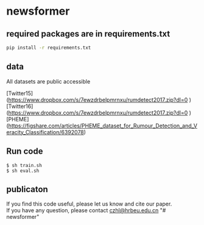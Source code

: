 
# newsformer
## required packages are in requirements.txt

```bash
pip install -r requirements.txt
```

## data

All datasets are public accessible

[Twitter15] (https://www.dropbox.com/s/7ewzdrbelpmrnxu/rumdetect2017.zip?dl=0 ) <br />
[Twitter16] (https://www.dropbox.com/s/7ewzdrbelpmrnxu/rumdetect2017.zip?dl=0 ) <br />
[PHEME] (https://figshare.com/articles/PHEME_dataset_for_Rumour_Detection_and_Veracity_Classification/6392078)  <br />

## Run code
```
$ sh train.sh
$ sh eval.sh
```

## publicaton

If you find this code useful, please let us know and cite our paper.  
If you have any question, please contact czhl@hrbeu.edu.cn
"# newsformer" 
